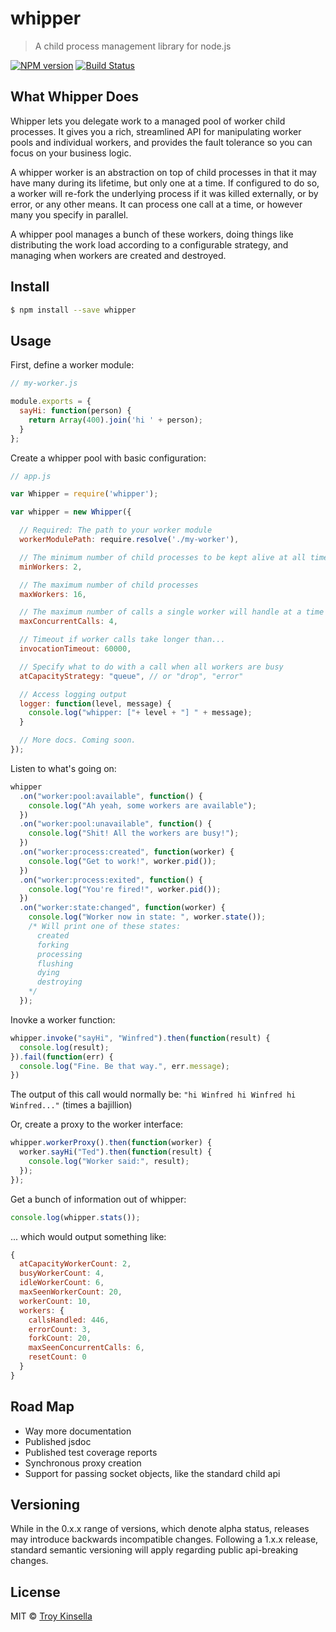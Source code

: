 # whipper
> A child process management library for node.js

[![NPM version][npm-image]][npm-url] [![Build Status][travis-image]][travis-url]

## What Whipper Does

Whipper lets you delegate work to a managed pool of worker child processes.
It gives you a rich, streamlined API for manipulating worker pools and individual workers,
and provides the fault tolerance so you can focus on your business logic.

A whipper worker is an abstraction on top of child processes in that it may have 
many during its lifetime, but only one at a time. If configured to do so, a worker 
will re-fork the underlying process if it was killed externally, or by error,
or any other means. It can process one call at a time, or however many you specify in parallel.

A whipper pool manages a bunch of these workers, doing things like distributing
the work load according to a configurable strategy, and managing when
workers are created and destroyed.

## Install

```sh
$ npm install --save whipper
```

## Usage

First, define a worker module:
```js
// my-worker.js

module.exports = {
  sayHi: function(person) {
    return Array(400).join('hi ' + person);
  }
};
```

Create a whipper pool with basic configuration:

```js
// app.js

var Whipper = require('whipper');

var whipper = new Whipper({

  // Required: The path to your worker module
  workerModulePath: require.resolve('./my-worker'),

  // The minimum number of child processes to be kept alive at all times
  minWorkers: 2,

  // The maximum number of child processes
  maxWorkers: 16,

  // The maximum number of calls a single worker will handle at a time
  maxConcurrentCalls: 4,

  // Timeout if worker calls take longer than...
  invocationTimeout: 60000,

  // Specify what to do with a call when all workers are busy
  atCapacityStrategy: "queue", // or "drop", "error"

  // Access logging output
  logger: function(level, message) {
    console.log("whipper: ["+ level + "] " + message);
  }

  // More docs. Coming soon.
});
```

Listen to what's going on:

```js
whipper
  .on("worker:pool:available", function() {
    console.log("Ah yeah, some workers are available");
  })
  .on("worker:pool:unavailable", function() {
    console.log("Shit! All the workers are busy!");
  })
  .on("worker:process:created", function(worker) {
    console.log("Get to work!", worker.pid());
  })
  .on("worker:process:exited", function() {
    console.log("You're fired!", worker.pid());
  })
  .on("worker:state:changed", function(worker) {
    console.log("Worker now in state: ", worker.state());
    /* Will print one of these states: 
      created
      forking
      processing
      flushing
      dying
      destroying
    */
  });
```

Inovke a worker function:

```js
whipper.invoke("sayHi", "Winfred").then(function(result) {
  console.log(result);
}).fail(function(err) {
  console.log("Fine. Be that way.", err.message);
})
```
The output of this call would normally be: `"hi Winfred hi Winfred hi Winfred..."` (times a bajillion)

Or, create a proxy to the worker interface:

```js
whipper.workerProxy().then(function(worker) {
  worker.sayHi("Ted").then(function(result) {
    console.log("Worker said:", result);
  });
});
```

Get a bunch of information out of whipper:
```js
console.log(whipper.stats());
```
... which would output something like:
```js
{
  atCapacityWorkerCount: 2,
  busyWorkerCount: 4,
  idleWorkerCount: 6,
  maxSeenWorkerCount: 20,
  workerCount: 10,
  workers: {
    callsHandled: 446,
    errorCount: 3,
    forkCount: 20,
    maxSeenConcurrentCalls: 6,
    resetCount: 0
  }
}
```

## Road Map

* Way more documentation
* Published jsdoc
* Published test coverage reports
* Synchronous proxy creation
* Support for passing socket objects, like the standard child api

## Versioning

While in the 0.x.x range of versions, which denote alpha status, releases may introduce backwards incompatible changes.
Following a 1.x.x release, standard semantic versioning will apply regarding public api-breaking changes.

## License

MIT © [Troy Kinsella]()


[npm-image]: https://badge.fury.io/js/whipper.svg
[npm-url]: https://npmjs.org/package/whipper
[travis-image]: https://travis-ci.org/troykinsella/whipper.svg?branch=master
[travis-url]: https://travis-ci.org/troykinsella/whipper

